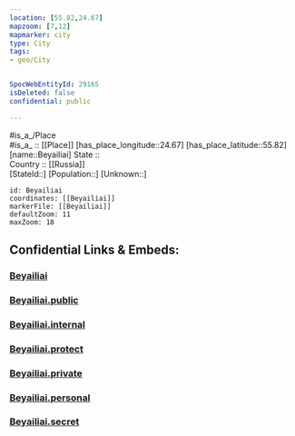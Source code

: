 ```yaml
---
location: [55.82,24.67] 
mapzoom: [7,12] 
mapmarker: city 
type: City
tags:
- geo/City


SpocWebEntityId: 29165
isDeleted: false
confidential: public

---
```

#is_a_/Place  
#is_a_ :: [[Place]] 
[has_place_longitude::24.67] 
[has_place_latitude::55.82] 
[name::Beyailiai] 
State ::  
Country :: [[Russia]]  
[StateId::] 
[Population::] 
[Unknown::] 


```leaflet
id: Beyailiai
coordinates: [[Beyailiai]] 
markerFile: [[Beyailiai]] 
defaultZoom: 11 
maxZoom: 18
```


## Confidential Links & Embeds: 

### [Beyailiai](/_Standards/Earth/Continent/Europe/Europe~North/Lithuania/Counties~Lithuania/Panevezio/City/Beyailiai.md) 

### [Beyailiai.public](/_public/Earth/Continent/Europe/Europe~North/Lithuania/Counties~Lithuania/Panevezio/City/Beyailiai.public.md) 

### [Beyailiai.internal](/_internal/Earth/Continent/Europe/Europe~North/Lithuania/Counties~Lithuania/Panevezio/City/Beyailiai.internal.md) 

### [Beyailiai.protect](/_protect/Earth/Continent/Europe/Europe~North/Lithuania/Counties~Lithuania/Panevezio/City/Beyailiai.protect.md) 

### [Beyailiai.private](/_private/Earth/Continent/Europe/Europe~North/Lithuania/Counties~Lithuania/Panevezio/City/Beyailiai.private.md) 

### [Beyailiai.personal](/_personal/Earth/Continent/Europe/Europe~North/Lithuania/Counties~Lithuania/Panevezio/City/Beyailiai.personal.md) 

### [Beyailiai.secret](/_secret/Earth/Continent/Europe/Europe~North/Lithuania/Counties~Lithuania/Panevezio/City/Beyailiai.secret.md)

